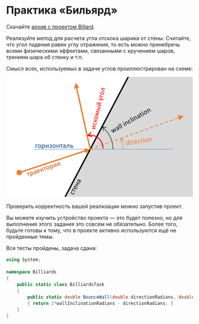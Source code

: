 # Практика «Бильярд»

Скачайте [архив с проектом Billard](Billiards.zip).

Реализуйте метод для расчета угла отскока шарика от стены. Считайте, что угол падения равен углу отражения, то есть можно пренебречь всеми физическими эффектами, связанными с кручением шаров, трением шара об стенку и т.п.

Смысл всех, используемых в задаче углов проиллюстрирован на схеме:

<p float="left">
<img src="BilliardTask.png" width="700" />
</p>

Проверить корректность вашей реализации можно запустив проект.

Вы можете изучить устройство проекта — это будет полезно, но для выполнения этого задания это совсем не обязательно. Более того, будьте готовы к тому, что в проекте активно используются ещё не пройденные темы.

Все тесты пройдены, задача сдана:
```cs
using System;

namespace Billiards
{
    public static class BilliardsTask
    {
        public static double BounceWall(double directionRadians, double wallInclinationRadians)
        { return 2*wallInclinationRadians - directionRadians; }
    }
}
```
